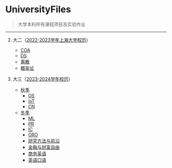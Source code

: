 # UniversityFiles

> 大学本科所有课程项目及实验作业

---
2. 大二（[2022-2023学年上海大学校历](Second/2022-2023学年上海大学校历.pdf)）
	- [COA](Second/COA/README.md)
	- [DS](Second/DS/README.md)
	- [离散](Second/离散/README.md)
	- [概率论](Second/概率论/README.md)

4. 大三（[2023-2024学年校历](2023-2024学年校历.pdf)）
	- [秋季](Third/Fall/README.md)
		- [OS](Third/Fall/OS/README.md)
		- [IoT](Third/Fall/IoT/README.md)
		- [CN](Third/Fall/CN/README.md)
	- [冬季](Third/Winter/README.md)
    	- [ML](Third/Winter/ML/README.md)
    	- [PR](Third/Winter/PR/README.md)
    	- [IC](Third/Winter/IC/README.md)
    	- [ORO](Third/Winter/ORO/README.md)
    	- [研究方法与前沿](Third/Winter/研究方法与前沿/README.md)
    	- [金融与财富自由](Third/Winter/金融与财富自由/README.md)
    	- [商务英语](Third/Winter/商务英语/README.md)
    	- [英语口语](Third/Winter/Oral/README.md)
